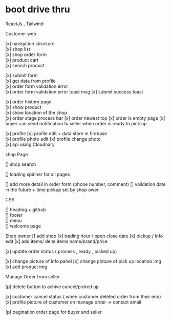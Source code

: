 # boot drive thru

ReactJs , Tailwind

Customer web

[x] navigation structure  
[x] shop list  
[x] shop order form  
[x] product cart  
[x] search product

[x] submit form  
[x] get data from profile  
[x] order form validation error  
[x] order form validation error toast msg
[x] submit success toast

[x] order history page  
[x] show product  
[x] show location of the shop  
[x] order stage process bar
[x] order newest top
[x] order is empty page
[x] buyer can send notification to seller when order is ready to pick up

[x] profile
[x] profile edit + data store in firebase  
[x] profile photo edit
[x] profile change photo  
[x] api using Cloudnary

shop Page

[] shop search

[] loading spinner for all pages

[] add more detail in order form (phone number, comment)
[] validation date in the future + time pickup set by shop ower

CSS

[] heading + github  
[] footer  
[] menu  
[] welcome page

Shop owner
[] add shop
[x] trading hour / open close date
[x] pickup / info edit
[x] add items/ delte items name/brand/price

[x] update order status ( process , ready , picked up)

[x] change picture of info panel
[x] change picture of pick up location img
[x] add product img

Manage Order from seller

[p] delete button to achive cancel/picked up

[x] customer cancel status ( when customer deleted order from their end)
[x] profile picture of customer on manage order -> contact email

[p] pagination order page for buyer and seller
